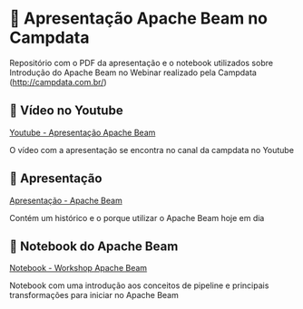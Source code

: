 # 🐝 Apresentação Apache Beam no Campdata

Repositório com o PDF da apresentação e o notebook utilizados sobre Introdução do Apache Beam no Webinar realizado pela Campdata (http://campdata.com.br/)

## 🎥 Vídeo no Youtube

[Youtube - Apresentação Apache Beam](https://www.youtube.com/watch?v=q65qZ_lJBmg)

O vídeo com a apresentação se encontra no canal da campdata no Youtube


## 📝 Apresentação

[Apresentação - Apache Beam](./Apache_Beam-Introducao.pdf)

Contém um histórico e o porque utilizar o Apache Beam hoje em dia


## 🤖 Notebook do Apache Beam

[Notebook - Workshop Apache Beam](./Apache_Beam-Workshop.ipynb)

Notebook com uma introdução aos conceitos de pipeline e principais transformações para iniciar no Apache Beam